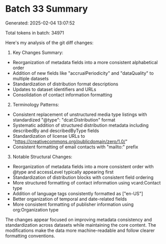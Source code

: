 # Batch 33 Summary

Generated: 2025-02-04 13:07:52

Total tokens in batch: 34971

Here's my analysis of the git diff changes:

1. Key Changes Summary:
- Reorganization of metadata fields into a more consistent alphabetical order
- Addition of new fields like "accrualPeriodicity" and "dataQuality" to multiple datasets
- Standardization of distribution format descriptions
- Updates to dataset identifiers and URLs
- Consolidation of contact information formatting

2. Terminology Patterns:
- Consistent replacement of unstructured media type listings with standardized "@type": "dcat:Distribution" format
- Systematic addition of structured distribution metadata including describedBy and describedByType fields
- Standardization of license URLs to "https://creativecommons.org/publicdomain/zero/1.0/"
- Consistent formatting of email contacts with "mailto:" prefix

3. Notable Structural Changes:
- Reorganization of metadata fields into a more consistent order with @type and accessLevel typically appearing first
- Standardization of distribution blocks with consistent field ordering
- More structured formatting of contact information using vcard:Contact type
- Addition of language tags consistently formatted as ["en-US"]
- Better organization of temporal and date-related fields
- More consistent formatting of publisher information using org:Organization type

The changes appear focused on improving metadata consistency and standardization across datasets while maintaining the core content. The modifications make the data more machine-readable and follow clearer formatting conventions.